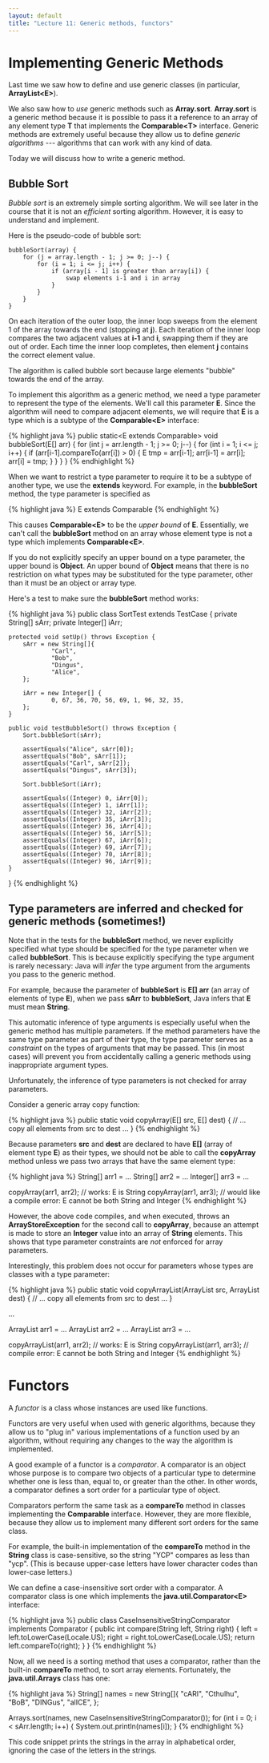 ```yaml
---
layout: default
title: "Lecture 11: Generic methods, functors"
---
```


Implementing Generic Methods
============================

Last time we saw how to define and use generic classes (in particular, **ArrayList\<E\>**).

We also saw how to *use* generic methods such as **Array.sort**. **Array.sort** is a generic method because it is possible to pass it a reference to an array of any element type **T** that implements the **Comparable\<T\>** interface. Generic methods are extremely useful because they allow us to define *generic algorithms* --- algorithms that can work with any kind of data.

Today we will discuss how to write a generic method.

Bubble Sort
-----------

*Bubble sort* is an extremely simple sorting algorithm. We will see later in the course that it is not an *efficient* sorting algorithm. However, it is easy to understand and implement.

Here is the pseudo-code of bubble sort:

    bubbleSort(array) {
        for (j = array.length - 1; j >= 0; j--) {
            for (i = 1; i <= j; i++) {
                if (array[i - 1] is greater than array[i]) {
                    swap elements i-1 and i in array
                }
            }
        }
    }

On each iteration of the outer loop, the inner loop sweeps from the element 1 of the array towards the end (stopping at **j**). Each iteration of the inner loop compares the two adjacent values at **i-1** and **i**, swapping them if they are out of order. Each time the inner loop completes, then element **j** contains the correct element value.

The algorithm is called bubble sort because large elements "bubble" towards the end of the array.

To implement this algorithm as a generic method, we need a type parameter to represent the type of the elements. We'll call this parameter **E**. Since the algorithm will need to compare adjacent elements, we will require that **E** is a type which is a subtype of the **Comparable\<E\>** interface:

{% highlight java %}
public static<E extends Comparable<E>> void bubbleSort(E[] arr) {
    for (int j = arr.length - 1; j >= 0; j--) {
        for (int i = 1; i <= j; i++) {
            if (arr[i-1].compareTo(arr[i]) > 0) {
                E tmp = arr[i-1];
                arr[i-1] = arr[i];
                arr[i] = tmp;
            }
        }
    }
}
{% endhighlight %}

When we want to restrict a type parameter to require it to be a subtype of another type, we use the **extends** keyword. For example, in the **bubbleSort** method, the type parameter is specified as

{% highlight java %}
E extends Comparable<E>
{% endhighlight %}

This causes **Comparable\<E\>** to be the *upper bound* of **E**. Essentially, we can't call the **bubbleSort** method on an array whose element type is not a type which implements **Comparable\<E\>**.

If you do not explicitly specify an upper bound on a type parameter, the upper bound is **Object**. An upper bound of **Object** means that there is no restriction on what types may be substituted for the type parameter, other than it must be an object or array type.

Here's a test to make sure the **bubbleSort** method works:

{% highlight java %}
public class SortTest extends TestCase {
    private String[] sArr;
    private Integer[] iArr;

    protected void setUp() throws Exception {
        sArr = new String[]{
                "Carl",
                "Bob",
                "Dingus",
                "Alice",
        };

        iArr = new Integer[] {
                0, 67, 36, 70, 56, 69, 1, 96, 32, 35,
        };
    }

    public void testBubbleSort() throws Exception {
        Sort.bubbleSort(sArr);

        assertEquals("Alice", sArr[0]);
        assertEquals("Bob", sArr[1]);
        assertEquals("Carl", sArr[2]);
        assertEquals("Dingus", sArr[3]);

        Sort.bubbleSort(iArr);

        assertEquals((Integer) 0, iArr[0]);
        assertEquals((Integer) 1, iArr[1]);
        assertEquals((Integer) 32, iArr[2]);
        assertEquals((Integer) 35, iArr[3]);
        assertEquals((Integer) 36, iArr[4]);
        assertEquals((Integer) 56, iArr[5]);
        assertEquals((Integer) 67, iArr[6]);
        assertEquals((Integer) 69, iArr[7]);
        assertEquals((Integer) 70, iArr[8]);
        assertEquals((Integer) 96, iArr[9]);
    }
}
{% endhighlight %}

Type parameters are inferred and checked for generic methods (sometimes!)
-------------------------------------------------------------------------

Note that in the tests for the **bubbleSort** method, we never explicitly specified what type should be specified for the type parameter when we called **bubbleSort**. This is because explicitly specifying the type argument is rarely necessary: Java will *infer* the type argument from the arguments you pass to the generic method.

For example, because the parameter of **bubbleSort** is **E[] arr** (an array of elements of type **E**), when we pass **sArr** to **bubbleSort**, Java infers that **E** must mean **String**.

This automatic inference of type arguments is especially useful when the generic method has multiple parameters. If the method parameters have the same type parameter as part of their type, the type parameter serves as a *constraint* on the types of arguments that may be passed. This (in most cases) will prevent you from accidentally calling a generic methods using inappropriate argument types.

Unfortunately, the inference of type parameters is not checked for array parameters.

Consider a generic array copy function:

{% highlight java %}
public static<E> void copyArray(E[] src, E[] dest) {
    // ... copy all elements from src to dest ...
}
{% endhighlight %}

Because parameters **src** and **dest** are declared to have **E[]** (array of element type **E**) as their types, we should not be able to call the **copyArray** method unless we pass two arrays that have the same element type:

{% highlight java %}
String[] arr1 = ...
String[] arr2 = ...
Integer[] arr3 = ...

copyArray(arr1, arr2); // works: E is String
copyArray(arr1, arr3); // would like a compile error: E cannot be both String and Integer
{% endhighlight %}

However, the above code compiles, and when executed, throws an **ArrayStoreException** for the second call to **copyArray**, because an attempt is made to store an **Integer** value into an array of **String** elements. This shows that type parameter constraints are *not* enforced for array parameters.

Interestingly, this problem does not occur for parameters whose types are classes with a type parameter:

{% highlight java %}
public static<E> void copyArrayList(ArrayList<E> src, ArrayList<E> dest) {
    // ... copy all elements from src to dest ...
}

...

ArrayList<String> arr1 = ...
ArrayList<String> arr2 = ...
ArrayList<Integer> arr3 = ...

copyArrayList(arr1, arr2); // works: E is String
copyArrayList(arr1, arr3); // compile error: E cannot be both String and Integer
{% endhighlight %}

Functors
========

A *functor* is a class whose instances are used like functions.

Functors are very useful when used with generic algorithms, because they allow us to "plug in" various implementations of a function used by an algorithm, without requiring any changes to the way the algorithm is implemented.

A good example of a functor is a *comparator*. A comparator is an object whose purpose is to compare two objects of a particular type to determine whether one is less than, equal to, or greater than the other. In other words, a comparator defines a sort order for a particular type of object.

Comparators perform the same task as a **compareTo** method in classes implementing the **Comparable** interface. However, they are more flexible, because they allow us to implement many different sort orders for the same class.

For example, the built-in implementation of the **compareTo** method in the **String** class is case-sensitive, so the string "YCP" compares as less than "ycp". (This is because upper-case letters have lower character codes than lower-case letters.)

We can define a case-insensitive sort order with a comparator. A comparator class is one which implements the **java.util.Comparator\<E\>** interface:

{% highlight java %}
public class CaseInsensitiveStringComparator implements Comparator<String> {
    public int compare(String left, String right) {
        left = left.toLowerCase(Locale.US);
        right = right.toLowerCase(Locale.US);
        return left.compareTo(right);
    }
}
{% endhighlight %}

Now, all we need is a sorting method that uses a comparator, rather than the built-in **compareTo** method, to sort array elements. Fortunately, the **java.util.Arrays** class has one:

{% highlight java %}
String[] names = new String[]{
    "cARl",
    "Cthulhu",
    "BoB",
    "DINGus",
    "alICE",
};

Arrays.sort(names, new CaseInsensitiveStringComparator());
for (int i = 0; i < sArr.length; i++) {
    System.out.println(names[i]);
}
{% endhighlight %}

This code snippet prints the strings in the array in alphabetical order, ignoring the case of the letters in the strings.
